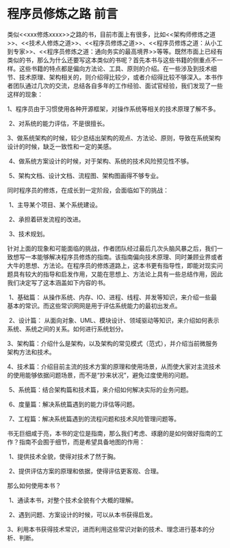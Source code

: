# 程序员修炼之路 前言

类似<<xxx修炼xxxx>>之路的书，目前市面上有很多，比如<<架构师修炼之道>>、<<技术人修炼之道>>、<<程序员修炼之道>>、<<程序员修炼之道：从小工到专家>>、<<程序员修炼之道：通向务实的最高境界>>等等。既然市面上已经有类似的书，那么为什么还要写这本类似的书呢？首先本书与这些书籍的侧重点不一样。这些书籍的特点都是偏向方法论、工具、原则的介绍。在一些涉及到技术细节、技术原理、架构相关的，则介绍得比较少，或者介绍得比较不够深入。本书作者团队通过几次的交流，总结各自多年的工作经验、面试官经验，我们发现了一些这样的现象：

​ 1、程序员由于习惯使用各种开源框架，对操作系统等相关的技术原理了解不多。

​ 2、对系统的能力评估，不是很擅长。

​ 3、做系统架构的时候，较少总结出架构的观点、方法论、原则，导致在系统架构设计的时候，缺乏一致性和一定的美感。

​ 4、做系统方案设计的时候，对于架构、系统的技术风险预见性不够。

​ 5、架构文档、设计文档、流程图、架构图画得不够专业。

同时程序员的修炼，在成长到一定阶段，会面临如下的挑战：

​ 1、主导某个项目、某个系统建设。

​ 2、承担着研发流程的改进。

​ 3、技术规划。

针对上面的现象和可能面临的挑战，作者团队经过最后几次头脑风暴之后，我们一致想写一本能够解决程序员修炼的指南。该指南偏向技术原理、同时兼顾业界或者大牛的思想、方法论。在程序员的修炼道路上，这本书更有指导性，即能对现实问题具有较大的指导和启发作用，又能在思想上、方法论上具有一些总结作用，因此我们决定写了这本涵盖如下内容的书。

​ 1、基础篇： 从操作系统、内存、IO、进程、线程、并发等知识，来介绍一些最基本的常识。而这些常识网网是用于评估系统能力的最初出发点。

​ 2、设计篇： 从面向对象、UML、模块设计、领域驱动等知识，来介绍如何表示系统、系统之间的关系。如何进行系统划分。

​ 3、架构篇：介绍什么是架构，以及架构的常见模式（范式），并介绍当前微服务架构方法和技术。

​ 4、技术篇：介绍目前主流的技术方案的原理和使用场景，从而使大家对主流技术的使用能够依据问题场景，而不是“抄来状况”，避免过度使用的问题。

​ 5、系统篇：结合架构篇和技术篇，来介绍如何解决实际的业务问题。

​ 6、度量篇：解决系统篇遇到的能力评估等问题。

​ 7、工程篇：解决系统篇遇到的流程问题和技术风险管理问题等。

书无巨细咸于亮，本书的定位是指南，那么我们考虑、琢磨的是如何做好指南的工作？指南不会囿于细节，而是希望具备地图的作用：

​ 1、提供技术全貌，使得对技术了然于胸。

​ 2、提供评估方案的原理和依据，使得评估更客观、合理。

那么如何使用本书？

​ 1、通读本书，对整个技术全貌有个大概的理解。

​ 2、遇到问题、方案设计的时候，可以从本书获得启发。

​ 3、利用本书获得技术常识，进而利用这些常识对新的技术、理念进行基本的分析、判断。
